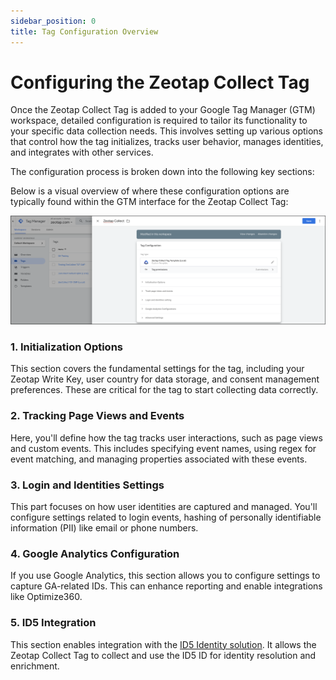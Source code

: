 ```yaml
---
sidebar_position: 0
title: Tag Configuration Overview
---
```


# Configuring the Zeotap Collect Tag

Once the Zeotap Collect Tag is added to your Google Tag Manager (GTM) workspace, detailed configuration is required to tailor its functionality to your specific data collection needs. This involves setting up various options that control how the tag initializes, tracks user behavior, manages identities, and integrates with other services.

The configuration process is broken down into the following key sections:

Below is a visual overview of where these configuration options are typically found within the GTM interface for the Zeotap Collect Tag:

![Overview of Zeotap Collect Tag configuration options in GTM](../../../../static/img/GTM_ConfigurationOptions.png)

### 1. Initialization Options
This section covers the fundamental settings for the tag, including your Zeotap Write Key, user country for data storage, and consent management preferences. These are critical for the tag to start collecting data correctly.

### 2. Tracking Page Views and Events
Here, you'll define how the tag tracks user interactions, such as page views and custom events. This includes specifying event names, using regex for event matching, and managing properties associated with these events.

### 3. Login and Identities Settings
This part focuses on how user identities are captured and managed. You'll configure settings related to login events, hashing of personally identifiable information (PII) like email or phone numbers.

### 4. Google Analytics Configuration
If you use Google Analytics, this section allows you to configure settings to capture GA-related IDs. This can enhance reporting and enable integrations like Optimize360.

### 5. ID5 Integration
This section enables integration with the [ID5 Identity solution](https://www.id5.io/). It allows the Zeotap Collect Tag to collect and use the ID5 ID for identity resolution and enrichment.
